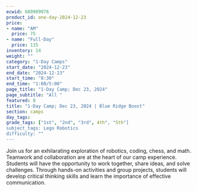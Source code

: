 ```yaml
---
ecwid: 680909976
product_id: one-day-2024-12-23
price:
- name: "AM"
  price: 75
- name: "Full-Day"
  price: 115
inventory: 14
weight: ""
category: "1-Day Camps"
start_date: "2024-12-23"
end_date: "2024-12-23"
start_time: "8:30"
end_time: "1:00/5:00"
page_title: "1-Day Camp; Dec 23, 2024"
page_subtitle: "All "
featured: 8
title: "1-Day Camp; Dec 23, 2024 | Blue Ridge Boost"
section: camps
day_tags: 
grade_tags: ["1st", "2nd", "3rd", 4th", "5th"]
subject_tags: Lego Robotics
difficulty: ""
---
```

Join us for an exhilarating exploration of robotics, coding, chess, and math. Teamwork and collaboration are at the heart of our camp experience. Students will have the opportunity to work together, share ideas, and solve challenges. Through hands-on activities and group projects, students will develop critical thinking skills and learn the importance of effective communication.
